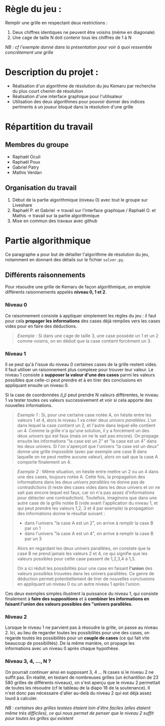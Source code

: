 # Règle du jeu :
Remplir une grille en respectant deux restrictions :
1. Deux chiffres identiques ne peuvent être voisins (même en diagonale)
2. Une cage de taille N doit contenir tous les chiffres de 1 à N

*NB : cf l'exemple donné dans la présentation pour voir à quoi ressemble concrètement une grille*
# Description du projet :
 - Réalisation d'un algorithme de résolution du jeu Kemaru par recherche du plus court chemin de résolution
 - Réalisation d'une interface graphique pour l'utilisateur
 - Utilisation des deux algorithmes pour pouvoir donner des indices pertinents à un joueur bloqué dans la résolution d'une grille

# Répartition du travail
## Membres du groupe
- Raphaël Oculi
- Raphaël Poux
- Gabriel Patry
- Mathis Verdan

## Organisation du travail
 1. Début de la partie algorithmique (niveau 0) avec tout le groupe sur Liveshare
 2. Raphaël P. et Gabriel &rarr; travail sur l'interface graphique / Raphaël O. et Mathis &rarr; travail sur la partie algorithmique
 3. Mise en commun des travaux avec github

# Partie algorithmique 
Ce paragraphe a pour but de détailler l'algorithme de résolution du jeu, notamment en donnant des détails sur le fichier `solver.py`. 

## Différents raisonnements

Pour résoudre une grille de Kemaru de façon algorithmique, on emploie différents raisonnements appelés **niveau 0, 1 et 2**.

### Niveau 0
Ce raisonnement consiste à appliquer simplement les règles du jeu : il faut pour cela **propager les informations** des cases déjà remplies vers les cases vides pour en faire des déductions. 

> *Exemple :* Si dans une cage de taille 3, une case possède un 1 et un 2 comme voisins, on en déduit que la case contient forcément un 3.

### Niveau 1
Il se peut qu'à l'issue du niveau 0 certaines cases de la grille restent vides. Il faut utiliser un raisonnement plus complexe pour trouver leur valeur. Le niveau 1 consiste à **supposer la valeur d'une des cases** parmi les valeurs possibles que celle-ci peut prendre et à en tirer des conclusions en appliquant ensuite un niveau 0. 

Si la case de coordonnées *(i,j)* peut prendre N valeurs différentes, le niveau 1 va tester toutes ces valeurs successivement et voir si cela apporte des nouvelles informations.

> *Exemple 1 :* Si, pour une certaine case notée A, on hésite entre les valeurs 1 et 4, alors le niveau 1 va créer deux *univers parallèles*. L'un dans lequel la case contient un 2, et l'autre dans lequel elle contient un 4. Comme la grille n'a qu'une solution, il y a forcément un des deux *univers* qui est faux (mais on ne le sait pas encore). On propage ensuite les informations "la case est un 2" et "la case est un 4" dans les deux univers. Si l'on s'aperçoit que l'univers "la case est un deux" donne une grille impossible (avec par exemple une case B dans laquelle on ne peut mettre aucune valeur), alors on sait que la case A comporte finalement un 4. 

> *Exemple 2 :* Même situation, on hésite entre mettre un 2 ou un 4 dans une des cases, toujours notée A. Cette fois, la propagation des informations dans les deux *univers parallèles* ne donne pas de contradictions (il reste des cases vides dans les deux univers et on ne sait pas encore lequel est faux, car on n'a pas assez d'informations pour détecter une contradiction). Toutefois, imaginons que dans une autre case de la grille notée B (vide avant l'application du niveau 1, et qui peut prendre les valeurs 1,2, 3 et 4 par exemple) la propagation des informations donne le résultat suivant : 
> - dans l'univers "la case A est un 2", on arrive à remplir la case B par un 1
> - dans l'univers "la case A est un 4", on arrive à remplir la case B par un 3
>
> Alors en regardant les deux univers parallèles, on constate que la case B ne prend jamais les valeurs 2 et 4, ce qui signifie que les valeurs possibles pour cette case passent de 1,2,3,4 à 1,3. 
>
> On a ici réduit les possibilités pour une case en faisant **l'union** des valeurs possibles trouvées dans les univers parallèles. Ce genre de déduction permet potentiellement de tirer de nouvelles conclusions en appliquant un niveau 0 ou un autre niveau 1 après l'union. 

Ces deux exemples simples illustrent la puissance du niveau 1, qui consiste finalement à **faire des suppositions** et à **combiner les informations en faisant l'union des valeurs possibles des "univers parallèles**.

### Niveau 2
Lorsque le niveau 1 ne parvient pas à résoudre la grille, on passe au niveau 2. Ici, au lieu de regarder toutes les possibilités pour une des cases, on regarde toutes les possibilités pour un **couple de cases** (ce qui fait vite beaucoup de possibilités). De la même manière, on propage les informations avec un niveau 0 après chaque hypothèse.

### Niveau 3, 4, ..., N ? 
On pourrait continuer ainsi en supposant 3, 4 ... N cases si le niveau 2 ne suffit pas. En réalité, en testant de nombreuses grilles (un échantillon de 23 580 grilles de différents niveaux), on s'est aperçu que le niveau 2 permettait de toutes les résoudre (cf le tableau de la diapo 18 de la soutenance). Il n'est donc pas nécessaire d'aller au-delà du niveau 2 qui est déjà assez lourd à calculer. 

*NB : certaines des grilles testées étaient loin d'être faciles (elles étaient même très difficiles), ce qui nous permet de penser que le niveau 2 suffit pour toutes les grilles qui existent*

